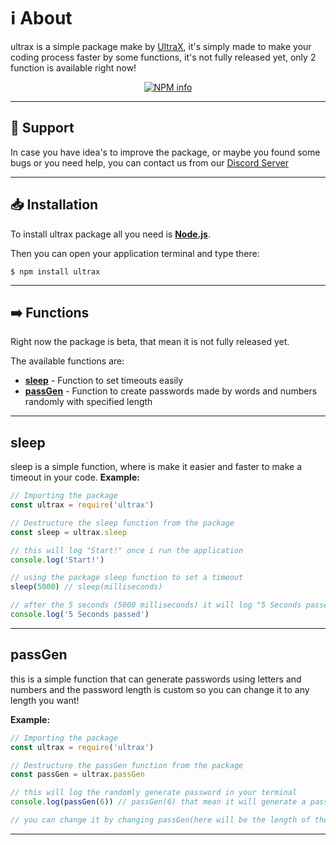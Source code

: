 # ℹ️ About
ultrax is a simple package make by [UltraX](https://youtube.com/UltraX1), it's simply made to make your coding process faster by some functions, it's not fully released yet, only 2 function is available right now!
 
<div  align="center">
<p>
<a  href="https://nodei.co/npm/ultrax/"><img  src="https://nodei.co/npm/ultrax.png?downloads=true&stars=true"  alt="NPM info"  /></a>

</p>
</div>

---------
## 🔶 Support
In case you have idea's to improve the package, or maybe you found some bugs or you need help, you can contact us from our [Discord Server](https://discord.gg/Qk6j2fpeat)

------
## 📥 Installation

To install ultrax package all you need is [**Node.js**](https://nodejs.org/en/download/).

Then you can open your application terminal and type there:
```
$ npm install ultrax
```
-----------

## ➡️ Functions
Right now the package is beta, that mean it is not fully released yet.

The available functions are:

- [**sleep**](https://www.npmjs.com/package/ultrax#sleep) - Function to set timeouts easily
- [**passGen**](https://www.npmjs.com/package/ultrax#passGen) - Function to create passwords made by words and numbers randomly with specified length

----

## sleep
sleep is a simple function, where is make it easier and faster to make a timeout in your code.
**Example:**

```js
// Importing the package
const ultrax = require('ultrax')

// Destructure the sleep function from the package
const sleep = ultrax.sleep

// this will log "Start!" once i run the application
console.log('Start!')

// using the package sleep function to set a timeout
sleep(5000) // sleep(milliseconds)

// after the 5 seconds (5000 milliseconds) it will log "5 Seconds passed"
console.log('5 Seconds passed')
```
-----

 ## passGen
this is a simple function that can generate passwords using letters and numbers and the password length is custom so you can change it to any length you want!

**Example:**

```js
// Importing the package
const ultrax = require('ultrax')

// Destructure the passGen function from the package
const passGen = ultrax.passGen

// this will log the randomly generate password in your terminal
console.log(passGen(6)) // passGen(6) that mean it will generate a password from 6 characters.

// you can change it by changing passGen(here will be the length of the password)
```
-----